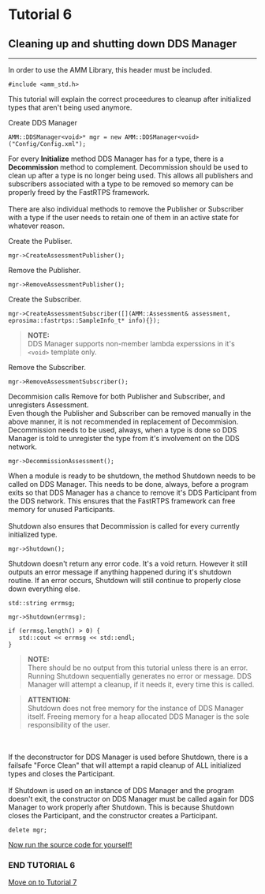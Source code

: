 

# Tutorial 6
## Cleaning up and shutting down DDS Manager

---

In order to use the AMM Library, this header must be included.
```
#include <amm_std.h>
```


This tutorial will explain the correct proceedures to cleanup after initialized types that aren't being used anymore.


Create DDS Manager
```
AMM::DDSManager<void>* mgr = new AMM::DDSManager<void>("Config/Config.xml");
```


For every **Initialize** method DDS Manager has for a type, there is a **Decommission** method to complement. Decommission should be used to clean up after a type is no longer being used. This allows all publishers and subscribers associated with a type to be removed so memory
can be properly freed by the FastRTPS framework.
<br />
<br />
There are also individual methods to remove the Publisher or Subscriber with a type if the user needs to retain one of them in an active state for whatever reason.


Create the Publiser.
```
mgr->CreateAssessmentPublisher();
```

Remove the Publisher.
```
mgr->RemoveAssessmentPublisher();
```

Create the Subscriber.
```
mgr->CreateAssessmentSubscriber([](AMM::Assessment& assessment, eprosima::fastrtps::SampleInfo_t* info){});
```

> **NOTE:** <br />
DDS Manager supports non-member lambda experssions in it's `<void>` template only.

Remove the Subscriber.
```
mgr->RemoveAssessmentSubscriber();
```

Decommision calls Remove for both Publisher and Subscriber, and unregisters Assessment. <br />
Even though the Publisher and Subscriber can be removed manually in the above manner, it is not recommended in replacement of Decommision. Decommission needs to be used, always, when a type is done so DDS Manager is told to unregister the type from it's involvement on the DDS network.
```
mgr->DecommissionAssessment();
```

When a module is ready to be shutdown, the method Shutdown needs to be called on DDS Manager. This needs to be done, always, before a program exits so that DDS Manager has a chance to remove it's DDS Participant from the DDS network. This ensures that the FastRTPS framework can free memory for unused Participants.
<br />
<br />
Shutdown also ensures that Decommission is called for every currently initialized type.
```
mgr->Shutdown();
```


Shutdown doesn't return any error code. It's a void return. However it still outputs an error message if anything happened during it's shutdown routine. If an error occurs, Shutdown will still continue to properly close down everything else.
```
std::string errmsg;

mgr->Shutdown(errmsg);

if (errmsg.length() > 0) {
   std::cout << errmsg << std::endl;
}
```

> **NOTE:** <br />
There should be no output from this tutorial unless there is an error.
Running Shutdown sequentially generates no error or message.
DDS Manager will attempt a cleanup, if it needs it, every time this is called.


> **ATTENTION:** <br />
Shutdown does not free memory for the instance of DDS Manager itself. Freeing memory for a heap allocated DDS Manager is the sole responsibility of the user.
<br />
<br />
If the deconstructor for DDS Manager is used before Shutdown, there is a failsafe "Force Clean" that will attempt a rapid cleanup of ALL initialized types and closes the Participant.
<br />
<br />
If Shutdown is used on an instance of DDS Manager and the program doesn't exit, the constructor on DDS Manager must be called again for DDS Manager to work properly after Shutdown. This is because Shutdown closes the Participant, and the constructor creates a Participant.

```
delete mgr;
```

[Now run the source code for yourself!](https://github.com/AdvancedModularManikin/example-module/blob/master/Source/Tutorial_6.cpp)

### END TUTORIAL 6

[Move on to Tutorial 7](Tutorial_7.md)
